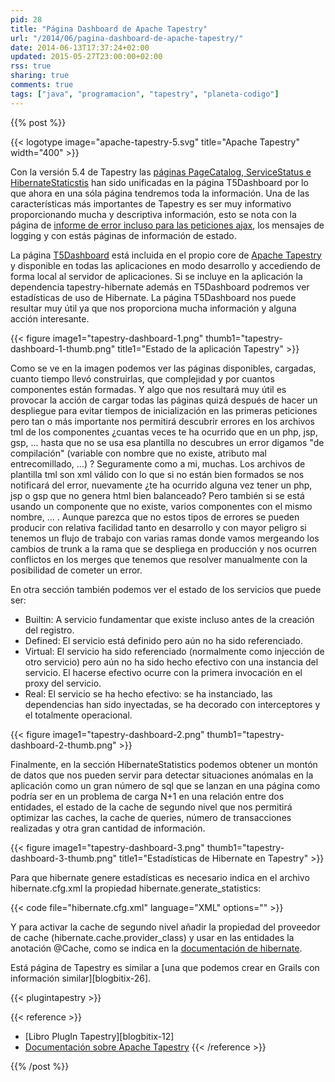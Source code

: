 ```yaml
---
pid: 28
title: "Página Dashboard de Apache Tapestry"
url: "/2014/06/pagina-dashboard-de-apache-tapestry/"
date: 2014-06-13T17:37:24+02:00
updated: 2015-05-27T23:00:00+02:00
rss: true
sharing: true
comments: true
tags: ["java", "programacion", "tapestry", "planeta-codigo"]
---
```


{{% post %}}

{{< logotype image="apache-tapestry-5.svg" title="Apache Tapestry" width="400" >}}

Con la versión 5.4 de Tapestry las [páginas PageCatalog, ServiceStatus e HibernateStaticstis](https://elblogdepicodev.blogspot.com.es/2012/08/paginas-pagecatalog-servicestatus-e.html) han sido unificadas en la página T5Dashboard por lo que ahora en una sóla página tendremos toda la información. Una de las características más importantes de Tapestry es ser muy informativo proporcionando mucha y descriptiva información, esto se nota con la página de [informe de error incluso para las peticiones ajax](https://elblogdepicodev.blogspot.com.es/2013/07/personalizar-la-pagina-de-informe-de-error.html), los mensajes de logging y con estás páginas de información de estado.

La página [T5Dashboard](http://tapestry.apache.org/5.4/apidocs/org/apache/tapestry5/corelib/pages/T5Dashboard.html) está incluida en el propio core de [Apache Tapestry](http://tapestry.apache.org/) y disponible en todas las aplicaciones en modo desarrollo y accediendo de forma local al servidor de aplicaciones. Si se incluye en la aplicación la dependencia tapestry-hibernate además en T5Dashboard podremos ver estadísticas de uso de Hibernate. La página T5Dashboard nos puede resultar muy útil ya que nos proporciona mucha información y alguna acción interesante.

{{< figure
    image1="tapestry-dashboard-1.png" thumb1="tapestry-dashboard-1-thumb.png" title1="Estado de la aplicación Tapestry" >}}

Como se ve en la imagen podemos ver las páginas disponibles, cargadas, cuanto tiempo llevó construirlas, que complejidad y por cuantos componentes están formadas. Y algo que nos resultará muy útil es provocar la acción de cargar todas las páginas quizá después de hacer un despliegue para evitar tiempos de inicialización en las primeras peticiones pero tan o más importante nos permitirá descubrir errores en los archivos tml de los componentes ¿cuantas veces te ha ocurrido que en un php, jsp, gsp, ... hasta que no se usa esa plantilla no descubres un error digamos "de compilación" (variable con nombre que no existe, atributo mal entrecomillado, ...) ? Seguramente como a mi, muchas. Los archivos de plantilla tml son xml válido con lo que si no están bien formados se nos notificará del error, nuevamente ¿te ha ocurrido alguna vez tener un php, jsp o gsp que no genera html bien balanceado? Pero también si se está usando un componente que no existe, varios componentes con el mismo nombre, ... . Aunque parezca que no estos tipos de errores se pueden producir con relativa facilidad tanto en desarrollo y con mayor peligro si tenemos un flujo de trabajo con varias ramas donde vamos mergeando los cambios de trunk a la rama que se despliega en producción y nos ocurren conflictos en los merges que tenemos que resolver manualmente con la posibilidad de cometer un error.

En otra sección también podemos ver el estado de los servicios que puede ser:

* Builtin: A servicio fundamentar que existe incluso antes de la creación del registro.
* Defined: El servicio está definido pero aún no ha sido referenciado.
* Virtual: El servicio ha sido referenciado (normalmente como injección de otro servicio) pero aún no ha sido hecho efectivo con una instancia del servicio. El hacerse efectivo ocurre con la primera invocación en el proxy del servicio.
* Real: El servicio se ha hecho efectivo: se ha instanciado, las dependencias han sido inyectadas, se ha decorado con interceptores y el totalmente operacional.

{{< figure
    image1="tapestry-dashboard-2.png" thumb1="tapestry-dashboard-2-thumb.png" >}}

Finalmente, en la sección HibernateStatistics podemos obtener un montón de datos que nos pueden servir para detectar situaciones anómalas en la aplicación como un gran número de sql que se lanzan en una página como podría ser en un problema de carga N+1 en una relación entre dos entidades, el estado de la cache de segundo nivel que nos permitirá optimizar las caches, la cache de queries, número de transacciones realizadas y otra gran cantidad de información.

{{< figure
    image1="tapestry-dashboard-3.png" thumb1="tapestry-dashboard-3-thumb.png" title1="Estadísticas de Hibernate en Tapestry" >}}

Para que hibernate genere estadísticas es necesario indica en el archivo hibernate.cfg.xml la propiedad hibernate.generate_statistics:

{{< code file="hibernate.cfg.xml" language="XML" options="" >}}

Y para activar la cache de segundo nivel añadir la propiedad del proveedor de cache (hibernate.cache.provider_class) y usar en las entidades la anotación @Cache, como se indica en la [documentación de hibernate](https://docs.jboss.org/hibernate/orm/4.3/devguide/en-US/html/ch06.html).

Está página de Tapestry es similar a [una que podemos crear en Grails con información similar][blogbitix-26].

{{< plugintapestry >}}

{{< reference >}}
* [Libro PlugIn Tapestry][blogbitix-12]
* [Documentación sobre Apache Tapestry](https://elblogdepicodev.blogspot.com.es/2010/05/documentacion-sobre-apache-tapestry.html)
{{< /reference >}}

{{% /post %}}
